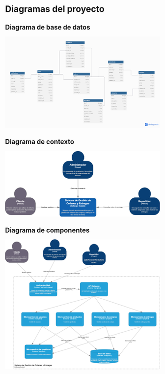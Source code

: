 # Diagramas del proyecto

## Diagrama de base de datos

![Diagrama Base Datos](/diagrams/Diagrama_Base_Datos.png)

## Diagrama de contexto

![Diagrama Contexto](/diagrams/Diagrama_Contexto.png)

## Diagrama de componentes

![Diagrama Componentes](/diagrams/Diagrama_Componentes.png)
